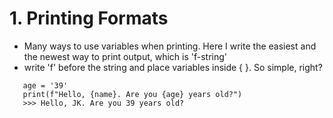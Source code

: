 # 1. Printing Formats
- Many ways to use variables when printing. Here I write the easiest and the newest way to print output, which is 'f-string'
- write 'f' before the string and place variables inside { }. So simple, right?
```name = 'JK'
   age = '39'
   print(f"Hello, {name}. Are you {age} years old?")
   >>> Hello, JK. Are you 39 years old?
```
